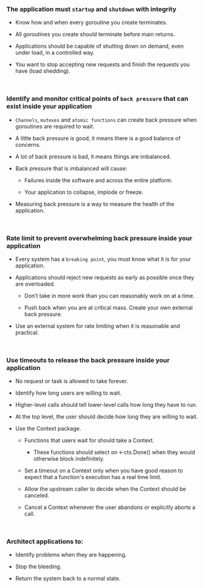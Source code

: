 
### The application must `startup` and `shutdown` with integrity

- Know how and when every goroutine you create terminates.

- All goroutines you create should terminate before main returns.

- Applications should be capable of shutting down on demand, even under load, in a controlled way.

- You want to stop accepting new requests and finish the requests you have (load shedding).

&nbsp;

### Identify and monitor critical points of `back pressure` that can exist inside your application

- `Channels`, `mutexes` and `atomic functions` can create back pressure when goroutines are required to wait.

- A little back pressure is good, it means there is a good balance of concerns.

- A lot of back pressure is bad, it means things are imbalanced.

- Back pressure that is imbalanced will cause:

  - Failures inside the software and across the entire platform.

  - Your application to collapse, implode or freeze.

- Measuring back pressure is a way to measure the health of the application.

&nbsp;

### Rate limit to prevent overwhelming back pressure inside your application

- Every system has a `breaking point`, you must know what it is for your application.

- Applications should reject new requests as early as possible once they are overloaded.

  - Don’t take in more work than you can reasonably work on at a time.

  - Push back when you are at critical mass. Create your own external back pressure.

- Use an external system for rate limiting when it is reasonable and practical.

&nbsp;

### Use timeouts to release the back pressure inside your application

- No request or task is allowed to take forever.

- Identify how long users are willing to wait.

- Higher-level calls should tell lower-level calls how long they have to run.

- At the top level, the user should decide how long they are willing to wait.

- Use the Context package.

  - Functions that users wait for should take a Context.

    - These functions should select on <-ctx.Done() when they would otherwise block indefinitely.

  - Set a timeout on a Context only when you have good reason to expect that a function's execution has a real time limit.

  - Allow the upstream caller to decide when the Context should be canceled.

  - Cancel a Context whenever the user abandons or explicitly aborts a call.

&nbsp;

### Architect applications to:

- Identify problems when they are happening.

- Stop the bleeding.

- Return the system back to a normal state.